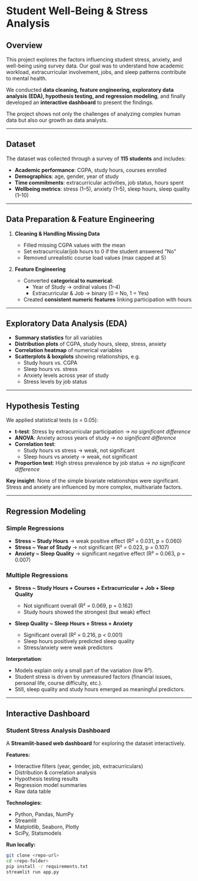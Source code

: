 # Student Well-Being & Stress Analysis  

## Overview  
This project explores the factors influencing student stress, anxiety, and well-being using survey data. Our goal was to understand how academic workload, extracurricular involvement, jobs, and sleep patterns contribute to mental health.  

We conducted **data cleaning, feature engineering, exploratory data analysis (EDA), hypothesis testing, and regression modeling**, and finally developed an **interactive dashboard** to present the findings.  

The project shows not only the challenges of analyzing complex human data but also our growth as data analysts.  

---

## Dataset  
The dataset was collected through a survey of **115 students** and includes:  
- **Academic performance**: CGPA, study hours, courses enrolled  
- **Demographics**: age, gender, year of study  
- **Time commitments**: extracurricular activities, job status, hours spent  
- **Wellbeing metrics**: stress (1–5), anxiety (1–5), sleep hours, sleep quality (1–10)  

---

##  Data Preparation & Feature Engineering  
1. **Cleaning & Handling Missing Data**  
   - Filled missing CGPA values with the mean  
   - Set extracurricular/job hours to 0 if the student answered "No"  
   - Removed unrealistic course load values (max capped at 5)  

2. **Feature Engineering**  
   - Converted **categorical to numerical**:  
     - Year of Study → ordinal values (1–4)  
     - Extracurricular & Job → binary (0 = No, 1 = Yes)  
   - Created **consistent numeric features** linking participation with hours  

---

## Exploratory Data Analysis (EDA)  
- **Summary statistics** for all variables  
- **Distribution plots** of CGPA, study hours, sleep, stress, anxiety  
- **Correlation heatmap** of numerical variables  
- **Scatterplots & boxplots** showing relationships, e.g.  
  - Study hours vs. CGPA  
  - Sleep hours vs. stress  
  - Anxiety levels across year of study  
  - Stress levels by job status  

---

## Hypothesis Testing  
We applied statistical tests (α = 0.05):  

- **t-test**: Stress by extracurricular participation → *no significant difference*  
- **ANOVA**: Anxiety across years of study → *no significant difference*  
- **Correlation test**:  
  - Study hours vs stress → weak, not significant  
  - Sleep hours vs anxiety → weak, not significant  
- **Proportion test**: High stress prevalence by job status → *no significant difference*  

 **Key insight**: None of the simple bivariate relationships were significant. Stress and anxiety are influenced by more complex, multivariate factors.  

---

## Regression Modeling  

### Simple Regressions  
- **Stress ~ Study Hours** → weak positive effect (R² = 0.031, p = 0.060)  
- **Stress ~ Year of Study** → not significant (R² = 0.023, p = 0.107)  
- **Anxiety ~ Sleep Quality** → significant negative effect (R² = 0.063, p = 0.007)  

### Multiple Regressions  
- **Stress ~ Study Hours + Courses + Extracurricular + Job + Sleep Quality**  
  - Not significant overall (R² = 0.069, p = 0.162)  
  - Study hours showed the strongest (but weak) effect  

- **Sleep Quality ~ Sleep Hours + Stress + Anxiety**  
  - Significant overall (R² = 0.216, p < 0.001)  
  - Sleep hours positively predicted sleep quality  
  - Stress/anxiety were weak predictors  

 **Interpretation**:  
- Models explain only a small part of the variation (low R²).  
- Student stress is driven by unmeasured factors (financial issues, personal life, course difficulty, etc.).  
- Still, sleep quality and study hours emerged as meaningful predictors.  

---

## Interactive Dashboard  

### Student Stress Analysis Dashboard  
A **Streamlit-based web dashboard** for exploring the dataset interactively.  

**Features:**  
- Interactive filters (year, gender, job, extracurriculars)  
- Distribution & correlation analysis  
- Hypothesis testing results  
- Regression model summaries  
- Raw data table  

**Technologies:**  
- Python, Pandas, NumPy  
- Streamlit  
- Matplotlib, Seaborn, Plotly  
- SciPy, Statsmodels  

**Run locally:**  
```bash
git clone <repo-url>
cd <repo-folder>
pip install -r requirements.txt
streamlit run app.py
